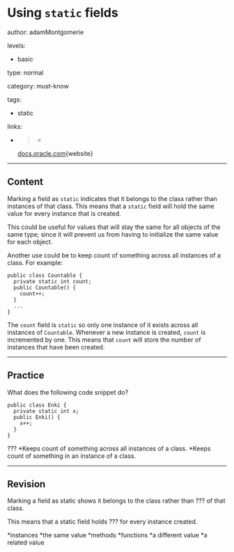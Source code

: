 # Using `static` fields
author: adamMontgomerie

levels:

  - basic

type: normal

category: must-know

tags:

  - static

links:

  - >-
    [docs.oracle.com](https://docs.oracle.com/javase/tutorial/java/javaOO/classvars.html){website}

---
## Content

Marking a field as `static` indicates that it belongs to the class rather than instances of that class. This means that a `static` field will hold the same value for every instance that is created.

This could be useful for values that will stay the same for all objects of the same type; since it will prevent us from having to initialize the same value for each object.

Another use could be to keep count of something across all instances of a class. For example:
```
public class Countable {
  private static int count;
  public Countable() {
    count++;
  }
  ...
}
```
The `count` field is `static` so only one instance of it exists across all instances of `Countable`. Whenever a new instance is created, `count` is incremented by one. This means that `count` will store the number of instances that have been created.

---
## Practice

What does the following code snippet do? 
```
public class Enki {
  private static int x;
  public Enki() {
    x++;
  }
}
```
???
*Keeps count of something across all instances of a class.
*Keeps count of something in an instance of a class.

---
## Revision

Marking a field as static shows it belongs to the class rather than ??? of that class.

This means that a static field holds ??? for every instance created.

*instances
*the same value
*methods
*functions
*a different value
*a related value